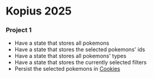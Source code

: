 # Kopius 2025

### Project 1

- Have a state that stores all pokemons
- Have a state that stores the selected pokemons' ids
- Have a state that stores all pokemons' types
- Have a state that stores the currently selected filters
- Persist the selected pokemons in [Cookies](https://developer.mozilla.org/es/docs/Web/API/Document/cookie)
